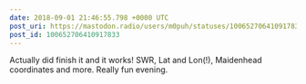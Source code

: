 ```yaml
---
date: 2018-09-01 21:46:55.798 +0000 UTC
post_uri: https://mastodon.radio/users/m0puh/statuses/100652706410917833
post_id: 100652706410917833
---
```

Actually did finish it and it works! SWR, Lat and Lon(!), Maidenhead coordinates and more. Really fun evening.


